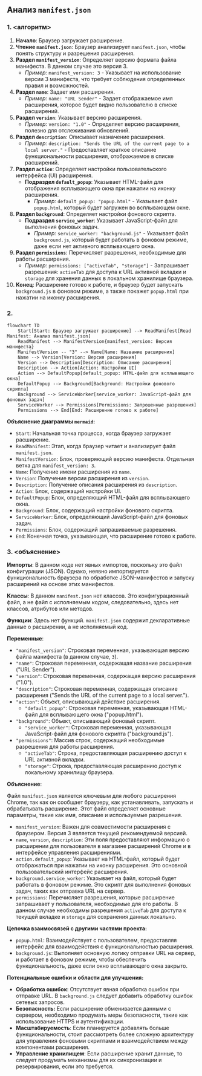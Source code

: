 ## Анализ `manifest.json`

### 1. **<алгоритм>**

1. **Начало**: Браузер загружает расширение.
2. **Чтение `manifest.json`**: Браузер анализирует `manifest.json`, чтобы понять структуру и разрешения расширения.
3. **Раздел `manifest_version`**: Определяет версию формата файла манифеста. В данном случае это версия 3.
    *  *Пример:* `manifest_version: 3` - Указывает на использование версии 3 манифеста, что требует соблюдения определенных правил и возможностей.
4. **Раздел `name`**:  Задает имя расширения.
    *  *Пример:* `name: "URL Sender"` - Задает отображаемое имя расширения, которое будет видно пользователю в списке расширений.
5. **Раздел `version`**: Указывает версию расширения.
    *  *Пример:* `version: "1.0"` - Определяет версию расширения, полезно для отслеживания обновлений.
6. **Раздел `description`**: Описывает назначение расширения.
    *  *Пример:* `description: "Sends the URL of the current page to a local server."` - Предоставляет краткое описание функциональности расширения, отображаемое в списке расширений.
7. **Раздел `action`**: Определяет настройки пользовательского интерфейса (UI) расширения.
    * **Подраздел `default_popup`**: Указывает HTML-файл для отображения всплывающего окна при нажатии на иконку расширения.
        *  *Пример:* `default_popup: "popup.html"` -  Указывает файл `popup.html`, который будет загружен во всплывающем окне.
8. **Раздел `background`**: Определяет настройки фонового скрипта.
    * **Подраздел `service_worker`**: Указывает JavaScript-файл для выполнения фоновых задач.
        *  *Пример:* `service_worker: "background.js"` - Указывает файл `background.js`, который будет работать в фоновом режиме, даже если нет активного всплывающего окна.
9. **Раздел `permissions`**: Перечисляет разрешения, необходимые для работы расширения.
    *  *Пример:* `permissions: ["activeTab", "storage"]` - Запрашивает разрешения: `activeTab` для доступа к URL активной вкладки и `storage` для хранения данных в локальном хранилище браузера.
10. **Конец**: Расширение готово к работе, и браузер будет запускать  `background.js` в фоновом режиме, а также покажет `popup.html` при нажатии на иконку расширения.

### 2. **<mermaid>**

```mermaid
flowchart TD
    Start[Start: Браузер загружает расширение] --> ReadManifest[Read Manifest: Анализ manifest.json]
    ReadManifest --> ManifestVersion{manifest_version: Версия манифеста}
    ManifestVersion -- "3" --> Name[Name: Название расширения]
    Name --> Version[Version: Версия расширения]
    Version --> Description[Description: Описание расширения]
    Description --> Action[Action: Настройки UI]
    Action --> DefaultPopup[default_popup: HTML-файл для всплывающего окна]
    DefaultPopup --> Background[Background: Настройки фонового скрипта]
    Background --> ServiceWorker[service_worker: JavaScript-файл для фоновых задач]
    ServiceWorker --> Permissions[Permissions: Запрошенные разрешения]
    Permissions --> End[End: Расширение готово к работе]
```
**Объяснение диаграммы `mermaid`:**
- `Start`: Начальная точка процесса, когда браузер загружает расширение.
- `ReadManifest`: Этап, когда браузер читает и анализирует файл `manifest.json`.
- `ManifestVersion`: Блок, проверяющий версию манифеста. Отдельная ветка для `manifest_version: 3`.
- `Name`: Получение имени расширения из `name`.
- `Version`: Получение версии расширения из `version`.
- `Description`: Получение описания расширения из `description`.
- `Action`: Блок, содержащий настройки UI.
- `DefaultPopup`: Блок, определяющий HTML-файл для всплывающего окна.
- `Background`: Блок, содержащий настройки фонового скрипта.
- `ServiceWorker`: Блок, определяющий JavaScript-файл для фоновых задач.
- `Permissions`: Блок, содержащий запрашиваемые разрешения.
- `End`: Конечная точка, указывающая, что расширение готово к работе.

### 3. **<объяснение>**

**Импорты**: В данном коде нет явных импортов, поскольку это файл конфигурации (JSON). Однако, неявно импортируется функциональность браузера по обработке JSON-манифестов и запуску расширений на основе этих манифестов.

**Классы**:
В данном `manifest.json` нет классов. Это конфигурационный файл, а не файл с исполняемым кодом, следовательно, здесь нет классов, атрибутов или методов.

**Функции**:
Здесь нет функций. `manifest.json` содержит декларативные данные о расширении, а не исполняемый код.

**Переменные**:
- `"manifest_version"`: Строковая переменная, указывающая версию файла манифеста (в данном случае, `3`).
- `"name"`: Строковая переменная, содержащая название расширения ("URL Sender").
- `"version"`: Строковая переменная, содержащая версию расширения ("1.0").
- `"description"`: Строковая переменная, содержащая описание расширения ("Sends the URL of the current page to a local server.").
- `"action"`: Объект, описывающий действие расширения.
  - `"default_popup"`: Строковая переменная, указывающая HTML-файл для всплывающего окна ("popup.html").
- `"background"`: Объект, описывающий фоновый скрипт.
  - `"service_worker"`: Строковая переменная, указывающая JavaScript-файл для фонового скрипта ("background.js").
- `"permissions"`: Массив строк, содержащий необходимые разрешения для работы расширения.
   - `"activeTab"`: Строка, предоставляющая расширению доступ к URL активной вкладки.
   - `"storage"`: Строка, предоставляющая расширению доступ к локальному хранилищу браузера.

**Объяснение**:

Файл `manifest.json` является ключевым для любого расширения Chrome, так как он сообщает браузеру, как устанавливать, запускать и обрабатывать расширение. Этот файл определяет основные параметры, такие как имя, описание и используемые разрешения.

- `manifest_version`: Важен для совместимости расширения с браузером. Версия 3 является текущей рекомендуемой версией.
- `name`, `version`, `description`: Эти поля предоставляют информацию о расширении для пользователя в магазине расширений Chrome и в интерфейсе управления расширениями.
- `action.default_popup`: Указывает на HTML-файл, который будет отображаться при нажатии на иконку расширения. Это основной пользовательский интерфейс расширения.
- `background.service_worker`: Указывает на файл, который будет работать в фоновом режиме. Это скрипт для выполнения фоновых задач, таких как отправка URL на сервер.
- `permissions`: Перечисляет разрешения, которые расширение запрашивает у пользователя, необходимые для его работы. В данном случае необходимы разрешения `activeTab` для доступа к текущей вкладке и `storage` для сохранения данных локально.

**Цепочка взаимосвязей с другими частями проекта:**

- `popup.html`: Взаимодействует с пользователем, предоставляя интерфейс для взаимодействия с функциональностью расширения.
- `background.js`: Выполняет основную логику отправки URL на сервер, и работает в фоновом режиме, чтобы обеспечить функциональность, даже если окно всплывающего окна закрыто.

**Потенциальные ошибки и области для улучшения:**

- **Обработка ошибок**:  Отсутствует явная обработка ошибок при отправке URL. В `background.js` следует добавить обработку ошибок сетевых запросов.
- **Безопасность:** Если расширение обменивается данными с сервером, необходимо продумать меры безопасности, такие как использование HTTPS и аутентификации.
- **Масштабируемость**: Если планируется добавлять больше функциональности, стоит рассмотреть более сложную архитектуру для управления фоновыми скриптами и взаимодействием между компонентами расширения.
- **Управление хранилищем**: Если расширение хранит данные, то следует продумать механизмы для их синхронизации и резервирования, если это требуется.